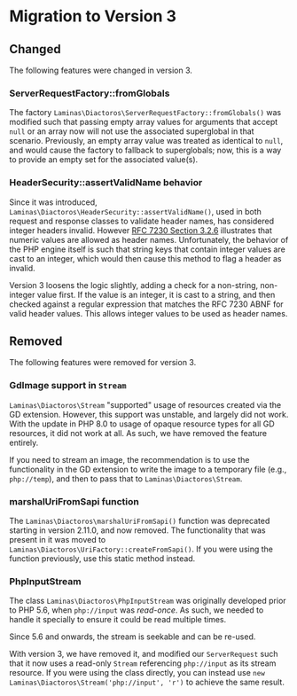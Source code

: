 # Migration to Version 3

## Changed

The following features were changed in version 3.

### ServerRequestFactory::fromGlobals

The factory `Laminas\Diactoros\ServerRequestFactory::fromGlobals()` was modified such that passing empty array values for arguments that accept `null` or an array now will not use the associated superglobal in that scenario.
Previously, an empty array value was treated as identical to `null`, and would cause the factory to fallback to superglobals; now, this is a way to provide an empty set for the associated value(s).

### HeaderSecurity::assertValidName behavior

Since it was introduced, `Laminas\Diactoros\HeaderSecurity::assertValidName()`, used in both request and response classes to validate header names, has considered integer headers invalid.
However [RFC 7230 Section 3.2.6](https://www.rfc-editor.org/rfc/rfc7230#section-3.2.6) illustrates that numeric values are allowed as header names.
Unfortunately, the behavior of the PHP engine itself is such that string keys that contain integer values are cast to an integer, which would then cause this method to flag a header as invalid.

Version 3 loosens the logic slightly, adding a check for a non-string, non-integer value first.
If the value is an integer, it is cast to a string, and then checked against a regular expression that matches the RFC 7230 ABNF for valid header values.
This allows integer values to be used as header names.

## Removed

The following features were removed for version 3.

### GdImage support in `Stream`

`Laminas\Diactoros\Stream` "supported" usage of resources created via the GD extension.
However, this support was unstable, and largely did not work.
With the update in PHP 8.0 to usage of opaque resource types for all GD resources, it did not work at all.
As such, we have removed the feature entirely.

If you need to stream an image, the recommendation is to use the functionality in the GD extension to write the image to a temporary file (e.g., `php://temp`), and then to pass that to `Laminas\Diactoros\Stream`.

### marshalUriFromSapi function

The `Laminas\Diactoros\marshalUriFromSapi()` function was deprecated starting in version 2.11.0, and now removed.
The functionality that was present in it was moved to `Laminas\Diactoros\UriFactory::createFromSapi()`.
If you were using the function previously, use this static method instead.

### PhpInputStream

The class `Laminas\Diactoros\PhpInputStream` was originally developed prior to PHP 5.6, when `php://input` was _read-once_.
As such, we needed to handle it specially to ensure it could be read multiple times.

Since 5.6 and onwards, the stream is seekable and can be re-used.

With version 3, we have removed it, and modified our `ServerRequest` such that it now uses a read-only `Stream` referencing `php://input` as its stream resource.
If you were using the class directly, you can instead use `new Laminas\Diactoros\Stream('php://input', 'r')` to achieve the same result.

